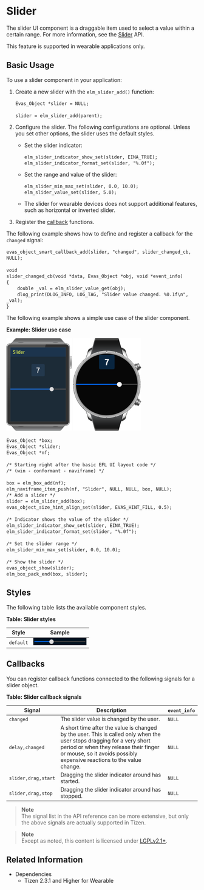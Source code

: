 # Slider

The slider UI component is a draggable item used to select a value within a certain range. For more information, see the [Slider](../../../../../org.tizen.native.wearable.apireference/group__Elm__Slider.html) API.

This feature is supported in wearable applications only.

## Basic Usage

To use a slider component in your application:

1. Create a new slider with the `elm_slider_add()` function:

   ```
   Evas_Object *slider = NULL;

   slider = elm_slider_add(parent);
   ```

2. Configure the slider. The following configurations are optional. Unless you set other options, the slider uses the default styles.

   - Set the slider indicator:

     ```
     elm_slider_indicator_show_set(slider, EINA_TRUE);
     elm_slider_indicator_format_set(slider, "%.0f");
     ```

   - Set the range and value of the slider:

     ```
     elm_slider_min_max_set(slider, 0.0, 10.0);
     elm_slider_value_set(slider, 5.0);
     ```

   - The slider for wearable devices does not support additional features, such as horizontal or inverted slider.

3. Register the [callback](#callbacks) functions.  

 The following example shows how to define and register a callback for the `changed` signal:

   ```
   evas_object_smart_callback_add(slider, "changed", slider_changed_cb, NULL);

   void
   slider_changed_cb(void *data, Evas_Object *obj, void *event_info)
   {
       double _val = elm_slider_value_get(obj);
       dlog_print(DLOG_INFO, LOG_TAG, "Slider value changed. %0.1f\n", _val);
   }
   ```

The following example shows a simple use case of the slider component.

**Example: Slider use case**

 ![Slider](./media/slider_wn2.png) ![Slider](./media/slider_wn3.png)

```
Evas_Object *box;
Evas_Object *slider;
Evas_Object *nf;

/* Starting right after the basic EFL UI layout code */
/* (win - conformant - naviframe) */

box = elm_box_add(nf);
elm_naviframe_item_push(nf, "Slider", NULL, NULL, box, NULL);
/* Add a slider */
slider = elm_slider_add(box);
evas_object_size_hint_align_set(slider, EVAS_HINT_FILL, 0.5);

/* Indicator shows the value of the slider */
elm_slider_indicator_show_set(slider, EINA_TRUE);
elm_slider_indicator_format_set(slider, "%.0f");

/* Set the slider range */
elm_slider_min_max_set(slider, 0.0, 10.0);

/* Show the slider */
evas_object_show(slider);
elm_box_pack_end(box, slider);
```

## Styles

The following table lists the available component styles.

**Table: Slider styles**

| Style     | Sample                                   |
|---------|----------------------------------------|
| `default` | ![elm/slider/horizontal/warning](./media/slider_hor_wn.png) |

## Callbacks

You can register callback functions connected to the following signals for a slider object.

**Table: Slider callback signals**

| Signal              | Description                              | `event_info` |
|-------------------|----------------------------------------|------------|
| `changed`           | The slider value is changed by the user. | `NULL`       |
| `delay,changed`     | A short time after the value is changed by the user. This is called only when the user stops dragging for a very short period or when they release their finger or mouse, so it avoids possibly expensive reactions to the value change. | `NULL`       |
| `slider,drag,start` | Dragging the slider indicator around has started. | `NULL`       |
| `slider,drag,stop`  | Dragging the slider indicator around has stopped. | `NULL`       |

> **Note**  
> The signal list in the API reference can be more extensive, but only the above signals are actually supported in Tizen.

> **Note**  
> Except as noted, this content is licensed under [LGPLv2.1+](http://opensource.org/licenses/LGPL-2.1).

## Related Information
- Dependencies
  - Tizen 2.3.1 and Higher for Wearable
